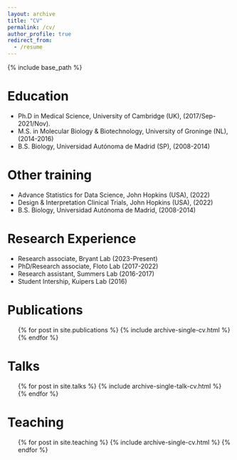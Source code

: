 ```yaml
---
layout: archive
title: "CV"
permalink: /cv/
author_profile: true
redirect_from:
  - /resume
---
```


{% include base_path %}

Education
======
* Ph.D in Medical Science, University of Cambridge (UK), (2017/Sep-2021/Nov).
* M.S. in Molecular Biology & Biotechnology, University of Groninge (NL), (2014-2016)
* B.S. Biology, Universidad Autónoma de Madrid (SP), (2008-2014)

Other training
======
* Advance Statistics for Data Science, John Hopkins (USA), (2022)
* Design & Interpretation Clinical Trials, John Hopkins (USA), (2022)
* B.S. Biology, Universidad Autónoma de Madrid, (2008-2014)

Research Experience
======
* Research associate, Bryant Lab (2023-Present)
* PhD/Research associate, Floto Lab (2017-2022)
* Research assistant, Summers Lab (2016-2017)  
* Student Intership, Kuipers Lab (2016)  

Publications
======
  <ul>{% for post in site.publications %}
    {% include archive-single-cv.html %}
  {% endfor %}</ul>
  
Talks
======
  <ul>{% for post in site.talks %}
    {% include archive-single-talk-cv.html %}
  {% endfor %}</ul>
  
Teaching
======
  <ul>{% for post in site.teaching %}
    {% include archive-single-cv.html %}
  {% endfor %}</ul>